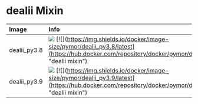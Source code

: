 
# dealii Mixin

| Image  | Info |
| :----- | :--- |
| dealii_py3.8 | [![](https://img.shields.io/docker/pulls/pymor/dealii_py3.8.svg)](https://hub.docker.com/repository/docker/pymor/dealii_py3.8 "dealii mixin") [![](https://img.shields.io/docker/image-size/pymor/dealii_py3.8/latest](https://hub.docker.com/repository/docker/pymor/dealii_py3.8 "dealii mixin")|
| dealii_py3.9 | [![](https://img.shields.io/docker/pulls/pymor/dealii_py3.9.svg)](https://hub.docker.com/repository/docker/pymor/dealii_py3.9 "dealii mixin") [![](https://img.shields.io/docker/image-size/pymor/dealii_py3.9/latest](https://hub.docker.com/repository/docker/pymor/dealii_py3.9 "dealii mixin")|
